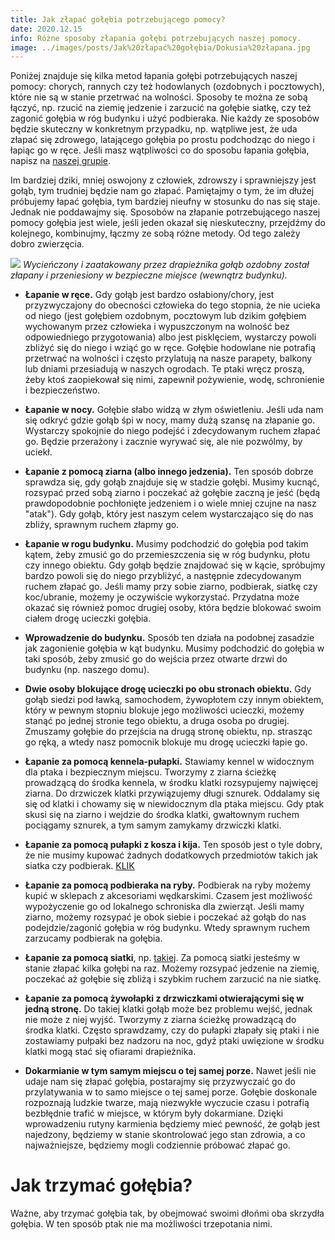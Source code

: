 ```yaml
---
title: Jak złapać gołębia potrzebującego pomocy?
date: 2020.12.15
info: Różne sposoby złapania gołębi potrzebujących naszej pomocy.
image: ../images/posts/Jak%20złapać%20gołębia/Dokusia%20złapana.jpg
---
```


Poniżej znajduje się kilka metod łapania gołębi potrzebujących naszej pomocy: chorych, rannych czy też hodowlanych (ozdobnych i pocztowych), które nie są w stanie przetrwać na wolności. Sposoby te można ze sobą łączyć, np. rzucić na ziemię jedzenie i zarzucić na gołębie siatkę, czy też zagonić gołębia w róg budynku i użyć podbieraka. Nie każdy ze sposobów będzie skuteczny w konkretnym przypadku, np. wątpliwe jest, że uda złapać się zdrowego, latającego gołębia po prostu podchodząc do niego i łapiąc go w ręce. Jeśli masz wątpliwości co do sposobu łapania gołębia, napisz na [naszej grupie](https://www.facebook.com/groups/chatkagolebiagrupa).

Im bardziej dziki, mniej oswojony z człowiek, zdrowszy i sprawniejszy jest gołąb, tym trudniej będzie nam go złapać. Pamiętajmy o tym, że im dłużej próbujemy łapać gołębia, tym bardziej nieufny w stosunku do nas się staje. Jednak nie poddawajmy się. Sposobów na złapanie potrzebującego naszej pomocy gołębia jest wiele, jeśli jeden okazał się nieskuteczny, przejdźmy do kolejnego, kombinujmy, łączmy ze sobą różne metody. Od tego zależy dobro zwierzęcia.

![](../images/posts/Jak%20złapać%20gołębia/Dokusia%20złapana.jpg)
*Wycieńczony i zaatakowany przez drapieżnika gołąb ozdobny został złapany i przeniesiony w bezpieczne miejsce (wewnątrz budynku).*

- **Łapanie w ręce.** Gdy gołąb jest bardzo osłabiony/chory, jest przyzwyczajony do obecności człowieka do tego stopnia, że nie ucieka od niego (jest gołębiem ozdobnym, pocztowym lub dzikim gołębiem wychowanym przez człowieka i wypuszczonym na wolność bez odpowiedniego przygotowania) albo jest pisklęciem, wystarczy powoli zbliżyć się do niego i wziąć go w ręce. Gołębie hodowlane nie potrafią przetrwać na wolności i często przylatują na nasze parapety, balkony lub dniami przesiadują w naszych ogrodach. Te ptaki wręcz proszą, żeby ktoś zaopiekował się nimi, zapewnił pożywienie, wodę, schronienie i bezpieczeństwo.

- **Łapanie w nocy.** Gołębie słabo widzą w złym oświetleniu. Jeśli uda nam się odkryć gdzie gołąb śpi w nocy, mamy dużą szansę na złapanie go. Wystarczy spokojnie do niego podejść i zdecydowanym ruchem złapać go. Będzie przerażony i zacznie wyrywać się, ale nie pozwólmy, by uciekł.

- **Łapanie z pomocą ziarna (albo innego jedzenia).** Ten sposób dobrze sprawdza się, gdy gołąb znajduje się w stadzie gołębi. Musimy kucnąć, rozsypać przed sobą ziarno i poczekać aż gołębie zaczną je jeść (będą prawdopodobnie pochłonięte jedzeniem i o wiele mniej czujne na nasz "atak"). Gdy gołąb, który jest naszym celem wystarczająco się do nas zbliży, sprawnym ruchem złapmy go.

- **Łapanie w rogu budynku.** Musimy podchodzić do gołębia pod takim kątem, żeby zmusić go do przemieszczenia się w róg budynku, płotu czy innego obiektu. Gdy gołąb będzie znajdować się w kącie, spróbujmy bardzo powoli się do niego przybliżyć, a następnie zdecydowanym ruchem złapać go. Jeśli mamy przy sobie ziarno, podbierak, siatkę czy koc/ubranie, możemy je oczywiście wykorzystać. Przydatna może okazać się również pomoc drugiej osoby, która będzie blokować swoim ciałem drogę ucieczki gołębia.

- **Wprowadzenie do budynku.** Sposób ten działa na podobnej zasadzie jak zagonienie gołębia w kąt budynku. Musimy podchodzić do gołębia w taki sposób, żeby zmusić go do wejścia przez otwarte drzwi do budynku (np. naszego domu).

- **Dwie osoby blokujące drogę ucieczki po obu stronach obiektu.** Gdy gołąb siedzi pod ławką, samochodem, żywopłotem czy innym obiektem, który w pewnym stopniu blokuje jego możliwości ucieczki, możemy stanąć po jednej stronie tego obiektu, a druga osoba po drugiej. Zmuszamy gołębie do przejścia na drugą stronę obiektu, np. strasząc go ręką, a wtedy nasz pomocnik blokuje mu drogę ucieczki łapie go.

- **Łapanie za pomocą kennela-pułapki.** Stawiamy kennel w widocznym dla ptaka i bezpiecznym miejscu. Tworzymy z ziarna ścieżkę prowadzącą do środka kennela, w środku klatki rozsypujemy najwięcej ziarna. Do drzwiczek klatki przywiązujemy długi sznurek. Oddalamy się się od klatki i chowamy się w niewidocznym dla ptaka miejscu. Gdy ptak skusi się na ziarno i wejdzie do środka klatki, gwałtownym ruchem pociągamy sznurek, a tym samym zamykamy drzwiczki klatki.

- **Łapanie za pomocą pułapki z kosza i kija.** Ten sposób jest o tyle dobry, że nie musimy kupować żadnych dodatkowych przedmiotów takich jak siatka czy podbierak. [KLIK](https://www.youtube.com/watch?v=jrS7dwtIL5M)

- **Łapanie za pomocą podbieraka na ryby.** Podbierak na ryby możemy kupić w sklepach z akcesoriami wędkarskimi. Czasem jest możliwość wypożyczenie go od lokalnego schroniska dla zwierząt. Jeśli mamy ziarno, możemy rozsypać je obok siebie i poczekać aż gołąb do nas podejdzie/zagonić gołębia w róg budynku. Wtedy sprawnym ruchem zarzucamy podbierak na gołębia.

- **Łapanie za pomocą siatki**, np. [takiej](https://allegro.pl/oferta/siatka-samochodowa-na-przyczepe-200x300cm-8956720323). Za pomocą siatki jesteśmy w stanie złapać kilka gołębi na raz. Możemy rozsypać jedzenie na ziemię, poczekać aż gołębie się zbliżą i szybkim ruchem zarzucić na nie siatkę.

- **Łapanie za pomocą żywołapki z drzwiczkami otwierającymi się w jedną stronę.** Do takiej klatki gołąb może bez problemu wejść, jednak nie może z niej wyjść. Tworzymy z ziarna ścieżkę prowadzącą do środka klatki. Często sprawdzamy, czy do pułapki złapały się ptaki i nie zostawiamy pułpaki bez nadzoru na noc, gdyż ptaki uwięzione w środku klatki mogą stać się ofiarami drapieżnika. 

- **Dokarmianie w tym samym miejscu o tej samej porze.** Nawet jeśli nie udaje nam się złapać gołębia, postarajmy się przyzwyczaić go do przylatywania w to samo miejsce o tej samej porze. Gołębie doskonale rozpoznają ludzkie twarze, mają niezwykłe wyczucie czasu i potrafią bezbłędnie trafić w miejsce, w którym były dokarmiane. Dzięki wprowadzeniu rutyny karmienia będziemy mieć pewność, że gołąb jest najedzony, będziemy w stanie skontrolować jego stan zdrowia, a co najważniejsze, będziemy mogli codziennie próbować złapać go.

# Jak trzymać gołębia?
Ważne, aby trzymać gołębia tak, by obejmować swoimi dłońmi oba skrzydła gołębia. W ten sposób ptak nie ma możliwości trzepotania nimi.

